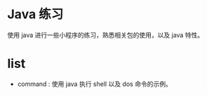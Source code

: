 # Java 练习
使用 java 进行一些小程序的练习，熟悉相关包的使用，以及 java 特性。

# list

- command : 使用 java 执行 shell 以及 dos 命令的示例。
